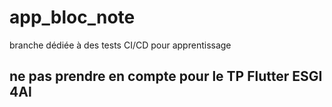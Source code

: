 # app_bloc_note

branche dédiée à des tests CI/CD pour apprentissage

## ne pas prendre en compte pour le TP Flutter ESGI 4Al

